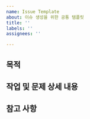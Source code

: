 ```yaml
---
name: Issue Template
about: 이슈 생성을 위한 공통 템플릿
title: ''
labels: ''
assignees: ''

---
```


## 목적 
>

## 작업 및 문제 상세 내용
>   

## 참고 사항
>
